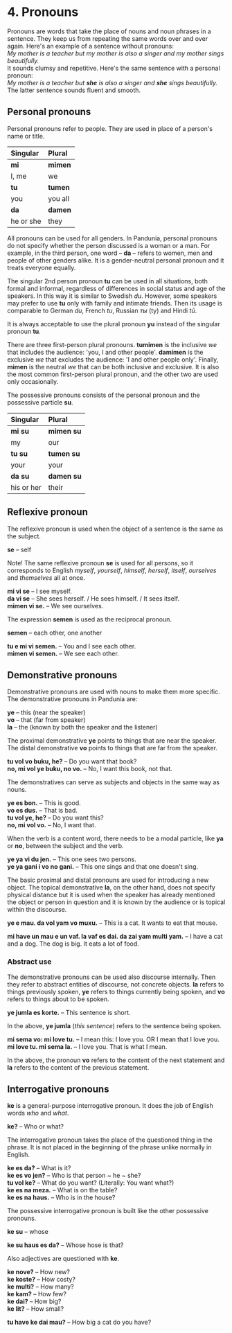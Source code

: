
# 4. Pronouns

Pronouns are words that take the place of nouns and noun phrases in a sentence.
They keep us from repeating the same words over and over again.
Here's an example of a sentence without pronouns:  
*My mother is a teacher but my mother is also a singer and my mother sings beautifully.*  
It sounds clumsy and repetitive.
Here's the same sentence with a personal pronoun:  
*My mother is a teacher but* ***she*** *is also a singer and* ***she*** *sings beautifully.*  
The latter sentence sounds fluent and smooth.


## Personal pronouns

Personal pronouns refer to people.
They are used in place of a person's name or title.

| Singular    | Plural       |
|:------------|:-------------|
| **mi**      | **mimen**    |
| I, me       | we           |
| **tu**      | **tumen**    |
| you         | you all      |
| **da**      | **damen**    |
| he or she   | they         |

All pronouns can be used for all genders.
In Pandunia, personal pronouns do not specify whether the person discussed is a woman or a man.
For example, in the third person, one word –
**da**
– refers to women, men and people of other genders alike.
It is a gender-neutral personal pronoun and it treats everyone equally.

The singular 2nd person pronoun **tu** can be used in all situations, both formal and informal,
regardless of differences in social status and age of the speakers.
In this way it is similar to Swedish _du_.
However, some speakers may prefer to use **tu** only with family and intimate friends.
Then its usage is comparable to German _du_, French _tu_, Russian _ты_ (ty) and Hindi _tū_.

It is always acceptable to use the plural pronoun **yu**
instead of the singular pronoun **tu**.

There are three first-person plural pronouns.
**tumimen**
is the inclusive *we* that includes the audience: 'you, I and other people'.
**damimen**
is the exclusive *we* that excludes the audience: 'I and other people only'.
Finally,
**mimen**
is the neutral *we* that can be both inclusive and exclusive.
It is also the most common first-person plural pronoun,
and the other two are used only occasionally.

The possessive pronouns consists of the personal pronoun and the possessive particle
**su**.

| Singular    | Plural       |
|:------------|:-------------|
| **mi su**   | **mimen su** |
| my          | our          |
| **tu su**   | **tumen su** |
| your        | your         |
| **da su**   | **damen su** |
| his or her  | their        |


## Reflexive pronoun

The reflexive pronoun is used when the object of a sentence is the same as the subject.

**se**
– self

Note! The same reflexive pronoun
**se**
is used for all persons,
so it corresponds to English _myself_, _yourself_, _himself_, _herself_, _itself_, _ourselves_ and _themselves_ all at once.

**mi vi se**
– I see myself.  
**da vi se**
– She sees herself. / He sees himself. / It sees itself.  
**mimen vi se.**
– We see ourselves.

The expression
**semen**
is used as the reciprocal pronoun.

**semen**
– each other, one another

**tu e mi vi semen.**
– You and I see each other.  
**mimen vi semen.**
– We see each other.


## Demonstrative pronouns

Demonstrative pronouns are used with nouns to make them more specific.
The demonstrative pronouns in Pandunia are:

**ye**
– this (near the speaker)  
**vo**
– that (far from speaker)  
**la**
– the (known by both the speaker and the listener)

The proximal demonstrative
**ye**
points to things that are near the speaker.
The distal demonstrative
**vo**
points to things that are far from the speaker.

**tu vol vo buku, he?**
– Do you want that book?  
**no, mi vol ye buku, no vo.**
– No, I want this book, not that.

The demonstratives can serve as subjects and objects in the same way as nouns.

**ye es bon.**
– This is good.  
**vo es dus.**
– That is bad.  
**tu vol ye, he?**
– Do you want this?  
**no, mi vol vo.**
– No, I want that.

When the verb is a content word,
there needs to be a modal particle,
like **ya** or **no**,
between the subject and the verb.

**ye ya vi du jen.**
– This one sees two persons.  
**ye ya gani i vo no gani.**
– This one sings and that one doesn't sing.

The basic proximal and distal pronouns are used for introducing a new object.
The topical demonstrative
**la**,
on the other hand,
does not specify physical distance
but it is used when the speaker has already mentioned the object or person in question
and it is known by the audience or is topical within the discourse.

**ye e mau. da vol yam vo muxu.**
– This is a cat. It wants to eat that mouse.

**mi have un mau e un vaf. la vaf es dai. da zai yam multi yam.**
– I have a cat and a dog. The dog is big. It eats a lot of food.


### Abstract use

The demonstrative pronouns can be used also discourse internally.
Then they refer to abstract entities of discourse, not concrete objects.
**la**
refers to things previously spoken,
**ye**
refers to things currently being spoken, and
**vo**
refers to things about to be spoken.

**ye jumla es korte.**
– This sentence is short.

In the above,
**ye jumla**
(_this sentence_) refers to the sentence being spoken.

**mi sema vo: mi love tu.**
– I mean this: I love you. OR I mean that I love you.  
**mi love tu. mi sema la.**
– I love you. That is what I mean.

In the above, the pronoun
**vo**
refers to the content of the next statement and
**la**
refers to the content of the previous statement.


## Interrogative pronouns

**ke**
is a general-purpose interrogative pronoun.
It does the job of English words _who_ and _what_.

**ke?**
– Who or what?  

The interrogative pronoun takes the place of the questioned thing in the phrase.
It is not placed in the beginning of the phrase unlike normally in English.

**ke es da?**
– What is it?  
**ke es vo jen?**
– Who is that person ~ he ~ she?  
**tu vol ke?**
– What do you want? (Literally: You want what?)  
**ke es na meza.**
– What is on the table?  
**ke es na haus.**
– Who is in the house?

The possessive interrogative pronoun is built like the other possessive pronouns.

**ke su**
– whose

**ke su haus es da?**
– Whose hose is that?

Also adjectives are questioned with **ke**.

**ke nove?**
– How new?  
**ke koste?**
– How costy?  
**ke multi?**
– How many?  
**ke kam?**
– How few?  
**ke dai?**
– How big?  
**ke lit?**
– How small?

**tu have ke dai mau?**
– How big a cat do you have?

<!--
## Table of pronominals

A pronominal phrase is an expression that consists of several words and functions syntactically as a pronoun.
Pandunia's pronominal phrases can be arranged in a regular table of pronominals as below.

| Category      | Interrogative | Demonstrative | Indefinite    | Universal     | Negative      | Alternative   | Elective      |
|:--------------|:-------------:|:-------------:|:-------------:|:-------------:|:-------------:|:-------------:|:-------------:|
| **she**       | **ke she**    | **da she**    | **yo she**    | **pan she**   | **no she**    | **ale she**   | **eni she**   |
| Thing         | what (thing)  | that thing    | something     | everything    | nothing       | another       | anything      |
| **yen**       |**ke yen**     | **da yen**    | **yo yen**    | **pan yen**   | **no yen**    | **ale yen**   | **eni yen**   |
| Individual    | who; which one| that one      | someone       | every one     | no-one        | another       | anyone        |
| **have**      | **ke su**     | **da yen su** | **yo yen su** |**pan yen su** | **no yen su** |**ale yen su** | **eni yen su**|
| Possession    | whose         | that one's    | someone's     | everyone's    | no-one's      | another's     | anyone's      |
| **loka**      | **ke loka**   | **da loka**   | **yo loka**   | **pan loka**  | **no loka**   | **ale loka**  | **eni loka**  |
| Location      | where         | there         | somewhere     | everywhere    | nowhere       | elsewhere     | anywhere      |
| **tem**       | **ke tem**    | **da tem**    | **yo tem**    | **pan tem**   | **no tem**    | **ale tem**   | **eni tem**   |
| Time          |when, what time| that time     | sometime      |always, all the time| never    | another time  | any time      |
| **vei**       | **ke vei**    | **da vei**    | **yo vei**    | **pan vei**   | **no vei**    | **ale vei**   | **eni vei**   |
| Manner        | how           | in that way   | somehow       | in every way  | in no way     | otherwise     | anyway        |
| **tip**       | **ke tip**    | **da tip**    | **yo tip**    | **pan tip**   | **no tip**    | **ale tip**   | **eni tip**   |
| Kind, sort    | what kind of  | that kind of  | some kind of  | all kinds of  | no kind of    |another type of| any kind of   |
| **monta**     | **ke monta**  | **da monta**  | **yo monta**  | **pan monta** | **no monta**  | **ale monta** | **eni monta** |
| Amount        | how much      | so much       | some          | all           | none          | other amount  | any amount    |
-->
